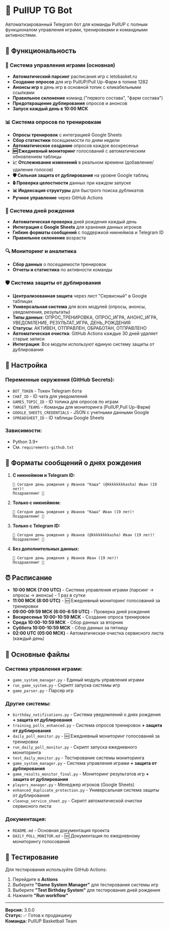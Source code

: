 # 🏀 PullUP TG Bot

Автоматизированный Telegram бот для команды PullUP с полным функционалом управления играми, тренировками и командными активностями.

## 🚀 Функциональность

### 🏀 Система управления играми (основная)
- **Автоматический парсинг** расписания игр с letobasket.ru
- **Создание опросов** для игр PullUP/Pull Up-Фарм в топике 1282
- **Анонсы игр** в день игр в основной топик с кликабельными ссылками
- **Правильное склонение** команд ("первого состава", "фарм состава")
- **Предотвращение дублирования** опросов и анонсов
- **Запуск каждый день в 10:00 МСК**

### 📊 Система опросов по тренировкам
- **Опросы тренировок** с интеграцией Google Sheets
- **Сбор статистики** посещаемости по дням недели
- **Автоматическое создание** опросов каждое воскресенье
- **🆕 Ежедневный мониторинг** голосований с автоматическим обновлением таблицы
- **📈 Отслеживание изменений** в реальном времени (добавление/удаление голосов)
- **🛡️ Сильная защита от дублирования** на уровне Google таблиц
- **🔒 Проверка целостности** данных при каждом запуске
- **📊 Индексация структуры** для быстрого поиска дубликатов
- **Ручное управление** через GitHub Actions

### 🎂 Система дней рождения
- **Автоматическая проверка** дней рождения каждый день
- **Интеграция с Google Sheets** для хранения данных игроков
- **Гибкие форматы сообщений** с поддержкой никнеймов и Telegram ID
- **Правильное склонение** возраста

### 🔍 Мониторинг и аналитика
- **Сбор данных** о посещаемости тренировок
- **Отчеты и статистика** по активности команды

### 🛡️ Система защиты от дублирования
- **Централизованная защита** через лист "Сервисный" в Google таблицах
- **Универсальная система** для всех модулей (опросы, анонсы, уведомления, результаты)
- **Типы данных**: ОПРОС_ТРЕНИРОВКА, ОПРОС_ИГРА, АНОНС_ИГРА, УВЕДОМЛЕНИЕ, РЕЗУЛЬТАТ_ИГРА, ДЕНЬ_РОЖДЕНИЯ
- **Статусы**: АКТИВЕН, ОТПРАВЛЕН, ОБРАБОТАН, ОТПРАВЛЕНО
- **Автоматическая очистка**: GitHub Actions каждые 30 дней удаляет старые записи
- **Интеграция**: Все модули используют единую систему защиты от дублирования

## 🔧 Настройка

### Переменные окружения (GitHub Secrets):
- `BOT_TOKEN` - Токен Telegram бота
- `CHAT_ID` - ID чата для уведомлений
- `GAMES_TOPIC_ID` - ID топика для опросов по играм
- `TARGET_TEAMS` - Команды для мониторинга (PullUP,Pull Up-Фарм)
- `GOOGLE_SHEETS_CREDENTIALS` - JSON с учетными данными Google
- `SPREADSHEET_ID` - ID таблицы Google Sheets

### Зависимости:
- Python 3.9+
- См. `requirements-github.txt`

## 📝 Форматы сообщений о днях рождения

1. **С никнеймом и Telegram ID:**
   ```
   🎉 Сегодня день рождения у Иванов "Каша" (@kkkkkkkkasha) Иван (19 лет)!
   Поздравляем! 🎂
   ```

2. **Только с никнеймом:**
   ```
   🎉 Сегодня день рождения у Иванов "Каша" Иван (19 лет)!
   Поздравляем! 🎂
   ```

3. **Только с Telegram ID:**
   ```
   🎉 Сегодня день рождения у Иванов (@kkkkkkkkasha) Иван (19 лет)!
   Поздравляем! 🎂
   ```

4. **Без дополнительных данных:**
   ```
   🎉 Сегодня день рождения у Иванов Иван (19 лет)!
   Поздравляем! 🎂
   ```

## ⏰ Расписание

- **10:00 МСК (7:00 UTC)** - Система управления играми (парсинг → опросы → анонсы) - 1 раз в сутки
- **11:00 МСК (8:00 UTC)** - 🆕 Ежедневный мониторинг голосований за тренировки
- **09:00-09:59 МСК (6:00-6:59 UTC)** - Проверка дней рождения
- **Воскресенье 10:00-10:59 МСК** - Создание опроса тренировок
- **Среда 10:00-10:59 МСК** - Сбор данных за вторник
- **Суббота 10:00-10:59 МСК** - Сбор данных за пятницу
- **02:00 UTC (05:00 МСК)** - Автоматическая очистка сервисного листа (каждый день)

## 📁 Основные файлы

### Система управления играми:
- `game_system_manager.py` - Единый модуль управления играми
- `run_game_system.py` - Скрипт запуска системы игр
- `game_parser.py` - Парсер игр

### Другие системы:
- `birthday_notifications.py` - Система уведомлений о днях рождения **+ защита от дублирования**
- `training_polls_enhanced.py` - Система опросов тренировок **+ защита от дублирования**
- `daily_poll_monitor.py` - 🆕 Ежедневный мониторинг голосований за тренировки
- `run_daily_poll_monitor.py` - Скрипт запуска ежедневного мониторинга
- `test_daily_monitor.py` - Тестирование системы мониторинга
- `game_system_manager.py` - Система управления играми **+ защита от дублирования**
- `game_results_monitor_final.py` - Мониторинг результатов игр **+ защита от дублирования**
- `players_manager.py` - Менеджер игроков (Google Sheets)
- `enhanced_duplicate_protection.py` - Универсальная система защиты от дублирования
- `cleanup_service_sheet.py` - Скрипт автоматической очистки сервисного листа

### Документация:
- `README.md` - Основная документация проекта
- `DAILY_POLL_MONITOR.md` - 🆕 Документация по ежедневному мониторингу голосований

## 🧪 Тестирование

Для тестирования используйте GitHub Actions:
1. Перейдите в **Actions**
2. Выберите **"Game System Manager"** для тестирования системы игр
3. Выберите **"Test Birthday System"** для тестирования дней рождения
4. Нажмите **"Run workflow"**

---

**Версия:** 3.0.0  
**Статус:** ✅ Готов к продакшену  
**Команда:** PullUP Basketball Team
